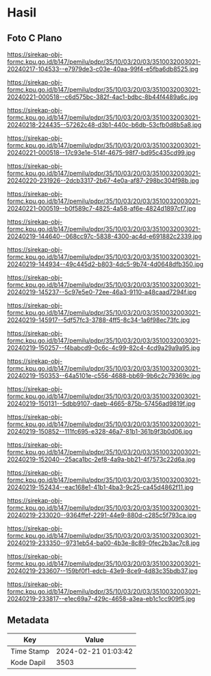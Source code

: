 # Hasil

## Foto C Plano

https://sirekap-obj-formc.kpu.go.id/b147/pemilu/pdpr/35/10/03/20/03/3510032003021-20240217-104533--e7979de3-c03e-40aa-99f4-e5fba6db8525.jpg

https://sirekap-obj-formc.kpu.go.id/b147/pemilu/pdpr/35/10/03/20/03/3510032003021-20240221-000518--c6d575bc-382f-4ac1-bdbc-8b44f4489a6c.jpg

https://sirekap-obj-formc.kpu.go.id/b147/pemilu/pdpr/35/10/03/20/03/3510032003021-20240218-224435--57262c48-d3b1-440c-b6db-53cfb0d8b5a8.jpg

https://sirekap-obj-formc.kpu.go.id/b147/pemilu/pdpr/35/10/03/20/03/3510032003021-20240221-000518--17c93e1e-514f-4675-98f7-bd95c435cd99.jpg

https://sirekap-obj-formc.kpu.go.id/b147/pemilu/pdpr/35/10/03/20/03/3510032003021-20240220-231926--2dcb3317-2b67-4e0a-af87-298bc304f98b.jpg

https://sirekap-obj-formc.kpu.go.id/b147/pemilu/pdpr/35/10/03/20/03/3510032003021-20240221-000519--b0f589c7-4825-4a58-af6e-4824d1897cf7.jpg

https://sirekap-obj-formc.kpu.go.id/b147/pemilu/pdpr/35/10/03/20/03/3510032003021-20240219-144640--068cc97c-5838-4300-ac4d-e691882c2339.jpg

https://sirekap-obj-formc.kpu.go.id/b147/pemilu/pdpr/35/10/03/20/03/3510032003021-20240219-144934--49c445d2-b803-4dc5-9b74-4d0648dfb350.jpg

https://sirekap-obj-formc.kpu.go.id/b147/pemilu/pdpr/35/10/03/20/03/3510032003021-20240219-145237--5c97e5e0-72ee-46a3-9110-a48caad7294f.jpg

https://sirekap-obj-formc.kpu.go.id/b147/pemilu/pdpr/35/10/03/20/03/3510032003021-20240219-145917--5df57fc3-3788-4ff5-8c34-1a6f98ec73fc.jpg

https://sirekap-obj-formc.kpu.go.id/b147/pemilu/pdpr/35/10/03/20/03/3510032003021-20240219-150257--f4babcd9-0c6c-4c99-82c4-4cd9a29a9a95.jpg

https://sirekap-obj-formc.kpu.go.id/b147/pemilu/pdpr/35/10/03/20/03/3510032003021-20240219-150353--64a5101e-c556-4688-bb69-9b6c2c79369c.jpg

https://sirekap-obj-formc.kpu.go.id/b147/pemilu/pdpr/35/10/03/20/03/3510032003021-20240219-150131--5dbb9107-daeb-4665-875b-57456ad9819f.jpg

https://sirekap-obj-formc.kpu.go.id/b147/pemilu/pdpr/35/10/03/20/03/3510032003021-20240219-150852--111fc695-e328-46a7-81b1-361b9f3b0d06.jpg

https://sirekap-obj-formc.kpu.go.id/b147/pemilu/pdpr/35/10/03/20/03/3510032003021-20240219-152040--25aca1bc-2ef8-4a9a-bb21-4f7573c22d6a.jpg

https://sirekap-obj-formc.kpu.go.id/b147/pemilu/pdpr/35/10/03/20/03/3510032003021-20240219-152434--eac168e1-41b1-4ba3-9c25-ca45d4862f11.jpg

https://sirekap-obj-formc.kpu.go.id/b147/pemilu/pdpr/35/10/03/20/03/3510032003021-20240219-233020--9364ffef-2291-44e9-880d-c285c5f793ca.jpg

https://sirekap-obj-formc.kpu.go.id/b147/pemilu/pdpr/35/10/03/20/03/3510032003021-20240219-233350--9731eb54-ba00-4b3e-8c89-0fec2b3ac7c8.jpg

https://sirekap-obj-formc.kpu.go.id/b147/pemilu/pdpr/35/10/03/20/03/3510032003021-20240219-233607--159bf0f1-edcb-43e9-8ce9-4d83c35bdb37.jpg

https://sirekap-obj-formc.kpu.go.id/b147/pemilu/pdpr/35/10/03/20/03/3510032003021-20240219-233817--e1ec69a7-429c-4658-a3ea-eb1c1cc909f5.jpg


## Metadata

| Key        | Value               |
| ---------- | ------------------- |
| Time Stamp | 2024-02-21 01:03:42 |
| Kode Dapil | 3503                |



